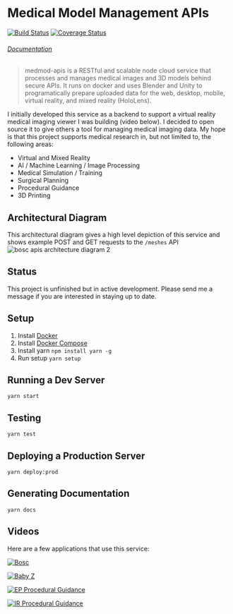 # Medical Model Management APIs

[![Build Status](https://travis-ci.com/drryanjames/medical-model-management-apis.svg?branch=master)](https://travis-ci.com/drryanjames/medical-model-management-apis)
[![Coverage Status](https://coveralls.io/repos/github/drryanjames/medical-model-management-apis/badge.svg?branch=master)](https://coveralls.io/github/drryanjames/medical-model-management-apis?branch=master)

###### [Documentation](docs/README.md)

> medmod-apis is a RESTful and scalable node cloud service that processes and manages medical images and 3D models behind secure APIs. It runs on docker and uses Blender and Unity to programatically prepare uploaded data for the web, desktop, mobile, virtual reality, and mixed reality (HoloLens).

I initially developed this service as a backend to support a virtual reality medical imaging viewer I was building (video below). I decided to open source it to give others a tool for managing medical imaging data. My hope is that this project supports medical research in, but not limited to, the following areas:
- Virtual and Mixed Reality
- AI / Machine Learning / Image Processing
- Medical Simulation / Training
- Surgical Planning
- Procedural Guidance
- 3D Printing

## Architectural Diagram
This architectural diagram gives a high level depiction of this service and shows example POST and GET requests to the ```/meshes``` API
![bosc apis architecture diagram 2](https://user-images.githubusercontent.com/2764891/44445775-386b4900-a597-11e8-83ec-59e75d2ae6b4.png)

## Status
This project is unfinished but in active development. Please send me a message if you are interested in staying up to date.

## Setup
1. Install [Docker](https://docs.docker.com/install/linux/docker-ce/ubuntu/)
2. Install [Docker Compose](https://docs.docker.com/compose/install/#install-compose)
3. Install yarn `npm install yarn -g`
4. Run setup `yarn setup`

## Running a Dev Server
`yarn start`

## Testing
`yarn test`

## Deploying a Production Server
`yarn deploy:prod`

## Generating Documentation
`yarn docs`

## Videos
Here are a few applications that use this service:

[![Bosc](https://img.youtube.com/vi/H1NS6GyttLg/0.jpg)](https://www.youtube.com/watch?v=H1NS6GyttLg "Bosc")

[![Baby Z](https://i.ytimg.com/vi_webp/8SUFeplhgBI/hqdefault.webp)](https://www.youtube.com/watch?v=8SUFeplhgBI, "Baby Z")

[![EP Procedural Guidance](https://user-images.githubusercontent.com/2764891/44436623-1eb40c80-a56b-11e8-949d-e2d1d00ff861.png)](https://drive.google.com/a/pyrusmedical.com/file/d/1Pss_oNLa64zbB8OdCJjUB1zj7Vb4KNYv/view?usp=drivesdk, "EP Procedural Guidance")

[![IR Procedural Guidance](https://user-images.githubusercontent.com/2764891/44436599-f7f5d600-a56a-11e8-9fde-1a2373b0f44c.png)](https://drive.google.com/a/pyrusmedical.com/file/d/1lUXK06cWIYIcm8cMJcoedTnnCohcmmdV/view?usp=drivesdk, "IR Procedural Guidance")
